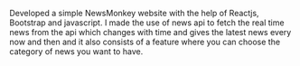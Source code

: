 Developed a simple NewsMonkey website with the help of Reactjs, Bootstrap and javascript.
I made the use of news api to fetch the real time news from the api which changes with
time and gives the latest news every now and then and it also consists of a feature where 
you can choose the category of news you want to have.
